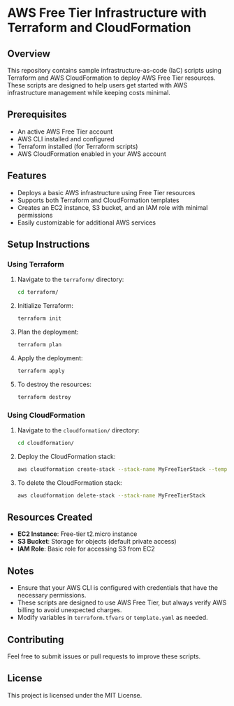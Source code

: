 # AWS Free Tier Infrastructure with Terraform and CloudFormation

## Overview
This repository contains sample infrastructure-as-code (IaC) scripts using Terraform and AWS CloudFormation to deploy AWS Free Tier resources. These scripts are designed to help users get started with AWS infrastructure management while keeping costs minimal.

## Prerequisites
- An active AWS Free Tier account
- AWS CLI installed and configured
- Terraform installed (for Terraform scripts)
- AWS CloudFormation enabled in your AWS account

## Features
- Deploys a basic AWS infrastructure using Free Tier resources
- Supports both Terraform and CloudFormation templates
- Creates an EC2 instance, S3 bucket, and an IAM role with minimal permissions
- Easily customizable for additional AWS services

## Setup Instructions
### Using Terraform
1. Navigate to the `terraform/` directory:
   ```sh
   cd terraform/
   ```
2. Initialize Terraform:
   ```sh
   terraform init
   ```
3. Plan the deployment:
   ```sh
   terraform plan
   ```
4. Apply the deployment:
   ```sh
   terraform apply
   ```
5. To destroy the resources:
   ```sh
   terraform destroy
   ```

### Using CloudFormation
1. Navigate to the `cloudformation/` directory:
   ```sh
   cd cloudformation/
   ```
2. Deploy the CloudFormation stack:
   ```sh
   aws cloudformation create-stack --stack-name MyFreeTierStack --template-body file://template.yaml --capabilities CAPABILITY_IAM
   ```
3. To delete the CloudFormation stack:
   ```sh
   aws cloudformation delete-stack --stack-name MyFreeTierStack
   ```

## Resources Created
- **EC2 Instance**: Free-tier t2.micro instance
- **S3 Bucket**: Storage for objects (default private access)
- **IAM Role**: Basic role for accessing S3 from EC2

## Notes
- Ensure that your AWS CLI is configured with credentials that have the necessary permissions.
- These scripts are designed to use AWS Free Tier, but always verify AWS billing to avoid unexpected charges.
- Modify variables in `terraform.tfvars` or `template.yaml` as needed.

## Contributing
Feel free to submit issues or pull requests to improve these scripts.

## License
This project is licensed under the MIT License.

